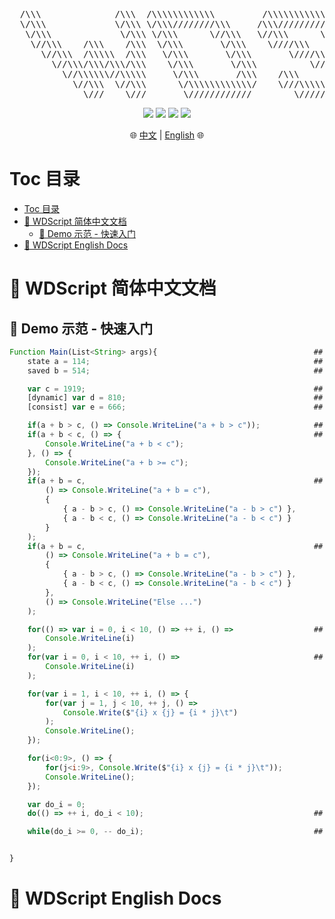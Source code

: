 <p align="center">
<pre align="center">
  /\\\              /\\\  /\\\\\\\\\\\\         /\\\\\\\\\\\                                                                       
  \/\\\             \/\\\ \/\\\////////\\\     /\\\/////////\\\                                                                    
   \/\\\             \/\\\ \/\\\      \//\\\   \//\\\      \///                              /\\\   /\\\\\\\\\     /\\\            
    \//\\\    /\\\    /\\\  \/\\\       \/\\\    \////\\\            /\\\\\\\\  /\\/\\\\\\\  \///   /\\\/////\\\ /\\\\\\\\\\\      
      \//\\\  /\\\\\  /\\\   \/\\\       \/\\\       \////\\\       /\\\//////  \/\\\/////\\\  /\\\ \/\\\\\\\\\\ \////\\\////      
        \//\\\/\\\/\\\/\\\    \/\\\       \/\\\          \////\\\   /\\\         \/\\\   \///  \/\\\ \/\\\//////     \/\\\         
          \//\\\\\\//\\\\\     \/\\\       /\\\    /\\\      \//\\\ \//\\\        \/\\\         \/\\\ \/\\\           \/\\\ /\\    
            \//\\\  \//\\\      \/\\\\\\\\\\\\/    \///\\\\\\\\\\\/   \///\\\\\\\\ \/\\\         \/\\\ \/\\\           \//\\\\\    
              \///    \///       \////////////        \///////////       \////////  \///          \///  \///             \/////    
</pre>
</p>

<p align="center">
  <a href="./LICENSE"><img src="https://img.shields.io/github/license/Catrol-org/WDScript?style=for-the-badge"></img></a>
  <a href=""><img src="https://img.shields.io/badge/Windows-0078D6?style=for-the-badge&logo=windows&logoColor=white"></img></a>
  <a href=""><img src="https://img.shields.io/badge/Linux-FCC624?style=for-the-badge&logo=linux&logoColor=black"></img></a>
  <a href=""><img src="https://img.shields.io/badge/mac%20os-000000?style=for-the-badge&logo=macos&logoColor=F0F0F0"></img></a>
</p>

<p align="center">
  🌐 <a href="#markdown-header-wdscript-🎉-简体中文文档">中文</a> | <a href="#markdown-header-wdscript-🎉-english-docs">English</a> 🌐
  <br>
</p>

<a id="markdown-markdown-header-toc-目录" name="markdown-header-toc-目录"></a>
# Toc 目录
<!-- TOC -->

- [Toc 目录](#markdown-header-toc-目录)
- [🎉 WDScript 简体中文文档](#markdown-header-🎉-wdscript-简体中文文档)
    - [🔰 Demo 示范 - 快速入门](#markdown-header-🔰-demo-示范-快速入门)
- [🎉 WDScript English Docs](#markdown-header-🎉-wdscript-english-docs)

<!-- /TOC -->


<a id="markdown-markdown-header-🎉-wdscript-简体中文文档" name="markdown-header-🎉-wdscript-简体中文文档"></a>
# 🎉 WDScript 简体中文文档

<a id="markdown-markdown-header-🔰-demo-示范-快速入门" name="markdown-header-🔰-demo-示范-快速入门"></a>
## 🔰 Demo 示范 - 快速入门
```js
Function Main(List<String> args){                                   ##  应用程序主入口点
    state a = 114;                                                  ##  声明一个变量并赋初值
    saved b = 514;                                                  ##  声明一个常量并赋初值

    var c = 1919;                                                   ##  声明一个变量并赋初值
    [dynamic] var d = 810;                                          ##  声明一个变量并赋初值
    [consist] var e = 666;                                          ##  声明一个常量并赋初值

    if(a + b > c, () => Console.WriteLine("a + b > c"));            ##  if(){}
    if(a + b < c, () => {                                           ##  if(){}else{}
        Console.WriteLine("a + b < c");
    }, () => {
        Console.WriteLine("a + b >= c");
    });
    if(a + b = c,                                                   ##  if(){}else if{}...
        () => Console.WriteLine("a + b = c"),
        {
            { a - b > c, () => Console.WriteLine("a - b > c") },
            { a - b < c, () => Console.WriteLine("a - b < c") }
        }
    );
    if(a + b = c,                                                   ##  if(){}else if{}...else{}
        () => Console.WriteLine("a + b = c"),
        {
            { a - b > c, () => Console.WriteLine("a - b > c") },
            { a - b < c, () => Console.WriteLine("a - b < c") }
        },
        () => Console.WriteLine("Else ...")
    );

    for(() => var i = 0, i < 10, () => ++ i, () =>                  ##  for(,,){}
        Console.WriteLine(i)
    );
    for(var i = 0, i < 10, ++ i, () =>                              ##  for(,,){}
        Console.WriteLine(i)
    );

    for(var i = 1, i < 10, ++ i, () => {
        for(var j = 1, j < 10, ++ j, () =>
            Console.Write($"{i} x {j} = {i * j}\t")
        );
        Console.WriteLine();
    });

    for(i<0:9>, () => {
        for(j<i:9>, Console.Write($"{i} x {j} = {i * j}\t"));
        Console.WriteLine();
    });

    var do_i = 0;
    do(() => ++ i, do_i < 10);                                      ##  do{}while()

    while(do_i >= 0, -- do_i);                                      ##  while(){}


}
```




<a id="markdown-markdown-header-🎉-wdscript-english-docs" name="markdown-header-🎉-wdscript-english-docs"></a>
# 🎉 WDScript English Docs



